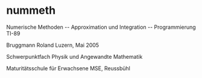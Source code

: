 # nummeth
Numerische Methoden -- Approximation und Integration -- Programmierung TI-89

Bruggmann Roland
Luzern, Mai 2005

Schwerpunktfach Physik und Angewandte Mathematik

Maturitätsschule für Erwachsene MSE, Reussbühl
